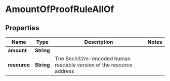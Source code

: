 

# AmountOfProofRuleAllOf


## Properties

| Name | Type | Description | Notes |
|------------ | ------------- | ------------- | -------------|
|**amount** | **String** |  |  |
|**resource** | **String** | The Bech32m-encoded human readable version of the resource address |  |



